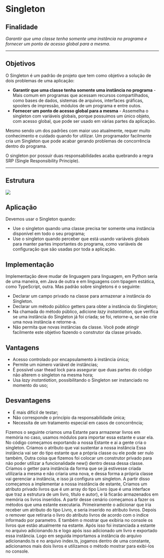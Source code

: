 # Singleton

## Finalidade

_Garantir que uma classe tenha somente uma instância no programa e fornecer um ponto de acesso global para a mesma._

---

## Objetivos

O Singleton é um padrão de projeto que tem como objetivo a solução de dois problemas de uma aplicação:

- **Garantir que uma classe tenha somente uma instância no programa** - Mais comum em programas que acessam recursos compartilhados, como bases de dados, sistemas de arquivos, interfaces gráficas, spoolers de impressão, módulos de um programa e entre outos.
- **Fornecer um ponto de acesso global para a mesma** - Assemelha o singleton com variáveis globais, porque possuimos um único objeto, com acesso global, que pode ser usado em várias partes da aplicação.

Mesmo sendo um dos padrões com maior uso atualmente, requer muito conhecimento e cuidado quando for utilizar. Um programador facilmente cria um Singleton que pode acabar gerando problemas de concorrência dentro do programa.

O singleton por possuir duas responsabilidades acaba quebrando a regra SRP (Single Responsibility Principle).

---

## Estrutura

<img src="/singleton/diagramas/Singleton.png">

## Aplicação

Devemos usar o Singleton quando:

- Use o singleton quando uma classe precisa ter somente uma instância disponível em todo o seu programa;
- Use o singleton quando perceber que está usando variáveis globais para manter partes importantes do programa, como variáveis de configuração que são usadas por toda a aplicação.

## Implementação

Implementação deve mudar de linguagem para linguagem, em Python seria de uma maneira, em Java de outra e em linguagens com tipagem estática, como TypeScript, outra. Mas padrão sobre singletons é o seguinte:

- Declarar um campo privado na classe para armazenar a instância do Singleton.
- Declarar um método público getters para obter a instância do Singleton;
- Na chamada do método público, adicione _lazy instantiation_, que verifica se uma instância do Singleton já foi criada; se foi, retorne-a, se não crie uma nova instância e retorne-a.
- Não permita que novas instâncias da classe. Você pode atingir facilmente este objetivo fazendo o construtor da classe privado.

## Vantagens

- Acesso controlado por encapsulamento à instância única;
- Permite um número variável de instâncias;
- É possível usar thead lock para assegurar que duas partes do código não alterem o singleton na mesma hora;
- Usa _lazy instantiation_, possibilitando o Singleton ser instanciado no momento do uso;

## Desvantagens

- É mais difícil de testar;
- Não corresponde o princípio da responsabilidade única;
- Necessita de um tratamento especial em casos de concorrência;

Fizemos o seguinte criamos uma Estante para armazenar livros em memória no caso, usamos módulos para importar essa estante e usar ela.
No código começamos exportando a nossa Estante e ai a gente cria o singleton.
Criamos o atributo que vai sustentar a nossa instância
Essa instância vai ser do tipo estante que a própria
classe ou ele pode ser nulo também,
Outra coisa que fizemos foi colocar um construtor privado para não poder utilizar a funcionalidade new() dentro dessa dessa classe.
Criamos o getter para instância da forma que se já estivesse criada utilizaria a mesma e não criaria uma nova, e dessa forma a própria classe vai gerenciar a instância, e isso já configura um singleton.
A partir disso começamos a implementar a nossa insstância de estante,
Criamos um atributo privado livros que é um array do tipo Livro (que é uma interface que traz a estrutura de um livro, título e autor), e lá
ficarão armazenados em memória os livros inseridos.
A partir desse cenário começamos a fazer os métodos que uma estante executaria.
Primeiramente o adicionar que iria receber um atributo do tipo Livro, e seria inserido no atributo livros.
Depois o remover que retiraria o livro do atributo livros de acordo com o indice informado por parametro.
E também o mostrar que exibiria no console os livros que estão atualmente na estante.
Após isso foi instanciada a estante no arquivo adicionando.ts e logo após isso adicionado um livro e exportado essa instância.
Logo em seguida importamos a instância do arquivo adicionando.ts e no arquivo index.ts, jogamos dentro de uma constante, adicionamos mais dois livros e utilizamos o método mostrar para exibi-los no console.
